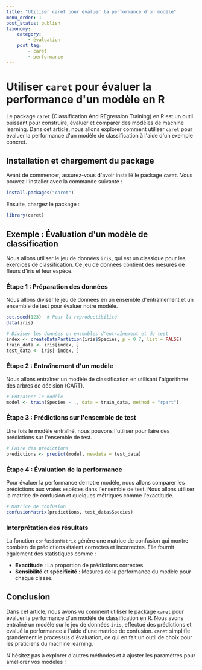 ```yaml
---
title: "Utiliser caret pour évaluer la performance d'un modèle"
menu_order: 1
post_status: publish
taxonomy:
    category:
        - évaluation
    post_tag:
        - caret
        - performance
---
```


# Utiliser `caret` pour évaluer la performance d'un modèle en R

Le package `caret` (Classification And REgression Training) en R est un outil puissant pour construire, évaluer et comparer des modèles de machine learning. Dans cet article, nous allons explorer comment utiliser `caret` pour évaluer la performance d'un modèle de classification à l'aide d'un exemple concret.

## Installation et chargement du package

Avant de commencer, assurez-vous d'avoir installé le package `caret`. Vous pouvez l'installer avec la commande suivante :

```R
install.packages("caret")
```

Ensuite, chargez le package :

```R
library(caret)
```

## Exemple : Évaluation d'un modèle de classification

Nous allons utiliser le jeu de données `iris`, qui est un classique pour les exercices de classification. Ce jeu de données contient des mesures de fleurs d'iris et leur espèce.

### Étape 1 : Préparation des données

Nous allons diviser le jeu de données en un ensemble d'entraînement et un ensemble de test pour évaluer notre modèle.

```R
set.seed(123)  # Pour la reproductibilité
data(iris)

# Diviser les données en ensembles d'entraînement et de test
index <- createDataPartition(iris$Species, p = 0.7, list = FALSE)
train_data <- iris[index, ]
test_data <- iris[-index, ]
```

### Étape 2 : Entraînement d'un modèle

Nous allons entraîner un modèle de classification en utilisant l'algorithme des arbres de décision (CART).

```R
# Entraîner le modèle
model <- train(Species ~ ., data = train_data, method = "rpart")
```

### Étape 3 : Prédictions sur l'ensemble de test

Une fois le modèle entraîné, nous pouvons l'utiliser pour faire des prédictions sur l'ensemble de test.

```R
# Faire des prédictions
predictions <- predict(model, newdata = test_data)
```

### Étape 4 : Évaluation de la performance

Pour évaluer la performance de notre modèle, nous allons comparer les prédictions aux vraies espèces dans l'ensemble de test. Nous allons utiliser la matrice de confusion et quelques métriques comme l'exactitude.

```R
# Matrice de confusion
confusionMatrix(predictions, test_data$Species)
```

### Interprétation des résultats

La fonction `confusionMatrix` génère une matrice de confusion qui montre combien de prédictions étaient correctes et incorrectes. Elle fournit également des statistiques comme :

- **Exactitude** : La proportion de prédictions correctes.
- **Sensibilité** et **spécificité** : Mesures de la performance du modèle pour chaque classe.

## Conclusion

Dans cet article, nous avons vu comment utiliser le package `caret` pour évaluer la performance d'un modèle de classification en R. Nous avons entraîné un modèle sur le jeu de données `iris`, effectué des prédictions et évalué la performance à l'aide d'une matrice de confusion. `caret` simplifie grandement le processus d'évaluation, ce qui en fait un outil de choix pour les praticiens du machine learning. 

N'hésitez pas à explorer d'autres méthodes et à ajuster les paramètres pour améliorer vos modèles !

